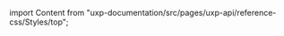 
import Content from "uxp-documentation/src/pages/uxp-api/reference-css/Styles/top";

<Content query="product=xd"/>
